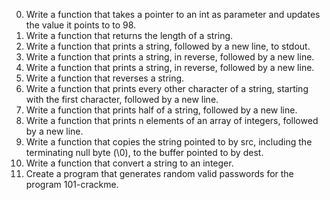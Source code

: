 0. Write a function that takes a pointer to an int as parameter and updates the value it points to to 98.
1. Write a function that returns the length of a string.
2. Write a function that prints a string, followed by a new line, to stdout.
3. Write a function that prints a string, in reverse, followed by a new line.
4. Write a function that prints a string, in reverse, followed by a new line.
5. Write a function that reverses a string.
6. Write a function that prints every other character of a string, starting with the first character, followed by a new line.
7. Write a function that prints half of a string, followed by a new line.
8. Write a function that prints n elements of an array of integers, followed by a new line.
9. Write a function that copies the string pointed to by src, including the terminating null byte (\0), to the buffer pointed to by dest.
10. Write a function that convert a string to an integer.
11. Create a program that generates random valid passwords for the program 101-crackme.


